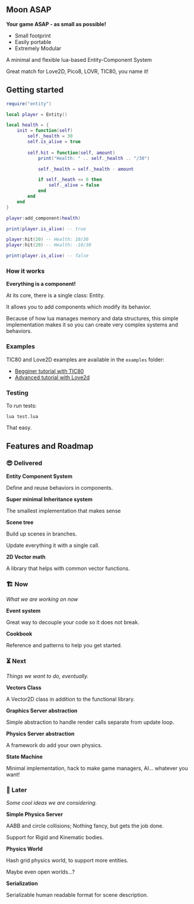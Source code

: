 ## Moon ASAP

**Your game ASAP - as small as possible!**

- Small footprint
- Easily portable
- Extremely Modular

A minimal and flexible lua-based Entity-Component System

Great match for Love2D, Pico8, LOVR, TIC80, you name it!

## Getting started

```lua
require("entity")

local player = Entity()

local health = {
    init = function(self)
        self._health = 30
        self.is_alive = true
    
        self.hit = function(self, amount)
            print("Health: " .. self._health .. "/30")

            self._health = self._health - amount

            if self._heath <= 0 then
                self._alive = false
            end
        end
    end
}

player:add_component(health)

print(player.is_alive) -- true

player:hit(20) -- Health: 10/30
player:hit(20) -- Health: -10/30

print(player.is_alive) -- false

```
### How it works

**Everything is a component!**

At its core, there is a single class: Entity.

It allows you to add components which modify its behavior.

Because of how lua manages memory and data structures, this simple implementation
makes it so you can create very complex systems and behaviors.


### Examples

TIC80 and Love2D examples are available in the `examples` folder:

- [Begginer tutorial with TIC80](/examples/tic80/tic80.md)
- [Advanced tutorial with Love2d](/examples/love2d/love2d.md)

### Testing

To run tests:

`lua test.lua`

That easy.

## Features and Roadmap

### 😎 Delivered

**Entity Component System**

Define and reuse behaviors in components.

**Super minimal Inheritance system**

The smallest implementation that makes sense

**Scene tree**

Build up scenes in branches.

Update everything it with a single call.

**2D Vector math**

A library that helps with common vector functions.

### 🏗️ Now

_What we are working on now_

**Event system**

Great way to decouple your code so it does not break.

**Cookbook**

Reference and patterns to help you get started.

### ⏳ Next

_Things we want to do, eventually._

**Vectors Class**

A Vector2D class in addition to the functional library.

**Graphics Server abstraction**

Simple abstraction to handle render calls separate from update loop.

**Physics Server abstraction** 

A framework do add your own physics.

**State Machine**

Minimal implementation, hack to make game managers, AI... whatever you want!

### 🌠 Later

_Some cool ideas we are considering._

**Simple Physics Server**

AABB and circle collisions; Nothing fancy, but gets the job done.

Support for Rigid and Kinematic bodies.

**Physics World**

Hash grid physics world, to support more entities.

Maybe even open worlds...?

**Serialization**

Serializable human readable format for scene description.
